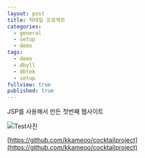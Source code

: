 ```yaml
---
layout: post
title: 칵테일 프로젝트
categories:
  - general
  - setup
  - demo
tags:
  - demo
  - dbyll
  - dbtek
  - setup
fullview: true
published: true
---
```

JSP를 사용해서 만든 첫번째 웹사이트

![Test사진](https://github.com/dbtek/dbyll/assets/116774845/429fda56-181d-42e0-9288-4470888a14c5)


[https://github.com/kkameoo/cocktailproject](https://github.com/kkameoo/cocktailproject)
